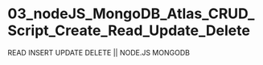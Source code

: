 # 03_nodeJS_MongoDB_Atlas_CRUD_Script_Create_Read_Update_Delete
READ INSERT UPDATE DELETE || NODE.JS MONGODB
